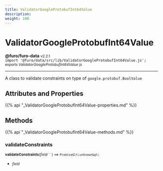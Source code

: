 ```yaml
---
title: ValidatorGoogleProtobufInt64Value
description: 
weight: 100
---
```


# ValidatorGoogleProtobufInt64Value

**@furo/furo-data** <small>v2.2.1</small>
<br>`import '@furo/data/src/lib/ValidatorGoogleProtobufInt64Value.js';`<small>
<br>exports *ValidatorGoogleProtobufInt64Value* js</small>


****

A class to validate constraints on type of <code>google.protobuf.BoolValue</code>

## Attributes and Properties
{{% api "_ValidatorGoogleProtobufInt64Value-properties.md" %}}






## Methods
{{% api "_ValidatorGoogleProtobufInt64Value-methods.md" %}}


### **validateConstraints**
<small>**validateConstraints**(*field* `` ) ⟹ `Promise&lt;unknown&gt;`</small>



- <small>*field* </small>
<br><br>
